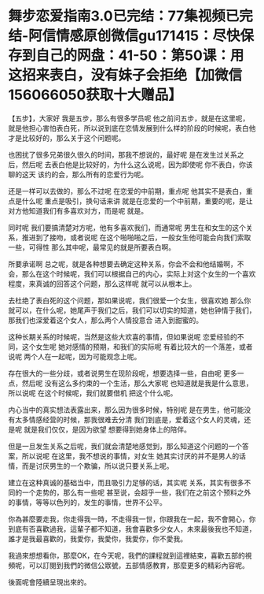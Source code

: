 # 舞步恋爱指南3.0已完结：77集视频已完结-阿信情感原创微信gu171415：尽快保存到自己的网盘：41-50：第50课：用这招来表白，没有妹子会拒绝【加微信156066050获取十大赠品】

【五步】，大家好 我是五步，那么有很多学员呢 他之前问五步，就是在这里呢，就是他担心害怕表白死，所以说到底在恋情发展到什么样的阶段的时候呢，表白他才是比较好的，那么关于这个问题呢。

也困扰了很多兄弟很久很久的时间，那我不想说的，最好呢 是在发生过关系之后，然后呢 去表白他是比较好的，为什么这么说呢，因为即使呢 你不表白，你该聊的这天 该约的会，那么所有的恋爱行为呢。

还是一样可以去做的，那么不过呢 在恋爱的中前期，重点呢 他其实不是表白，重点是什么呢 重点是吸引，换句话来讲 就是在恋爱的一个中前期，重要的呢，是让对方他知道我们有多喜欢对方，而是呢 就是。

同时呢 我们要搞清楚对方呢，他有多喜欢我们，而通常呢 男生在和女生的这个关系，推进到了接吻，或者说呢 在这个啪啪啪之后，一般女生他可能会向我们索取一些，可得性 那么其中呢，最常见的就是所要表白啊。

所要承诺啊 总之呢，就是各种想要去确定这种关系，你会不会和他结婚啊，不会，那么在这个时候呢，我们可以根据自己的内心，实际上对这个女生的一个喜欢程度，来真诚的回答这个问题，那么这样呢 就可以从根本上。

去杜绝了表白死的这个问题，那如果说呢，我们很爱一个女生，很喜欢她 那么你就可以，在什么呢，她尾声于我们之后，我们可以切实的知道，她也钟情于我们，那我们也深爱着这个女人，那么两个人情投意合 进入到甜蜜的。

这种长期关系的时候呢，当然是这些大欢喜的事情，但如果说呢 恋爱经验的不同，这个女生呢 她对感情的预期，和我们的实际呢 有着比较大的一个落差，或者说呢 两个人在一起呢，因为可能观念上呢。

存在很大的一些分歧，或者说男生在现阶段呢，想要选择一些，自由呢 更多一点，然后呢 没有这么多约束的一个生活，那么大家呢 也知道就是我是什么意思，所以说呢 在这个时候呢，我们就要借机 把这个什么呢。

内心当中的真实想法表露出来，那么因为很多时候，特别呢 是在男生，他可能没有太多情感经营的时候，那我很难去分清 我们到底是，爱着这个女人的灵魂，还是呢 就是我们仅仅，是因为欲望 想要得到她身体上的陪伴。

但是一旦发生关系之后呢，我们就会清楚地感觉到，那么知道这个问题的一个答案，所以说呢 在这里，我不想说的事情，对女生 她其实讨厌的并不是男人的话情，而是讨厌男生的一个欺骗，所以说只要关系上呢。

建立在这种真诚的基础当中，而且吸引力足够的话，其实呢 关系，其实有很多不同的一个走势的，那么有一些呢 甚至说，会超乎一些，我们在之前这个预料之外的事情，等等以色列的，发生的事情，世界不公平。

你為甚麼要走我，你走得我一時，不走得我一世，你跟我在一起，我不會開心，你到底有否喜歡過我，這輩子都不知道，我會喜歡多少女人，未來最後我也不知道，誰才是我最喜歡的，我愛你，我愛你，我愛你，你不愛我。

我過來想想看你，那麼OK，在今天呢，我們的課程就到這裡結束，喜歡五部的視頻呢，可以訂閱到我們的微信公眾號，五部情感教育，那麼更多的精彩內容呢。

後面呢會陸續呈現出來的。